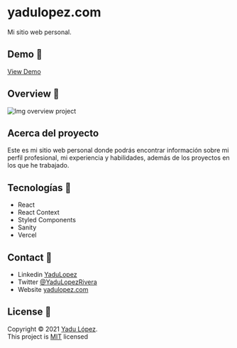 # yadulopez.com

Mi sitio web personal.

## Demo 🚀

[View Demo](https://yadulopez.com/)

## Overview 🔖

![Img overview project](public/page-gif.gif)

## Acerca del proyecto
Este es mi sitio web personal donde podrás encontrar información sobre mi perfil profesional, mi experiencia y habilidades, además de los proyectos en los que he trabajado.
## Tecnologías 🔧

- React
- React Context
- Styled Components
- Sanity
- Vercel
## Contact 📧

- Linkedin [YaduLopez](https://www.linkedin.com/in/yadu-lopez/)
- Twitter [@YaduLopezRivera](https://twitter.com/YaduLopezRivera)
- Website [yadulopez.com](https://yadulopez.com)

## License 📃

Copyright © 2021 [Yadu López](https://github.com/yadurani).<br />
This project is [MIT](/LICENSE) licensed